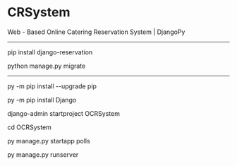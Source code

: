 # CRSystem
Web - Based Online Catering Reservation System | DjangoPy

-------------------------------------

pip install django-reservation

python manage.py migrate

-------------------------------------

py -m pip install --upgrade pip

py -m pip install Django

django-admin startproject OCRSystem

cd OCRSystem

py manage.py startapp polls

py manage.py runserver

